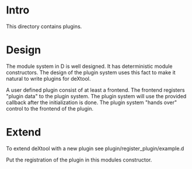 # Intro
This directory contains plugins.

# Design
The module system in D is well designed. It has deterministic module
constructors.
The design of the plugin system uses this fact to make it natural to write
plugins for deXtool.

A user defined plugin consist of at least a frontend.
The frontend registers "plugin data" to the plugin system.
The plugin system will use the provided callback after the initialization is
done.
The plugin system "hands over" control to the frontend of the plugin.

# Extend
To extend deXtool with a new plugin see plugin/register_plugin/example.d

Put the registration of the plugin in this modules constructor.

